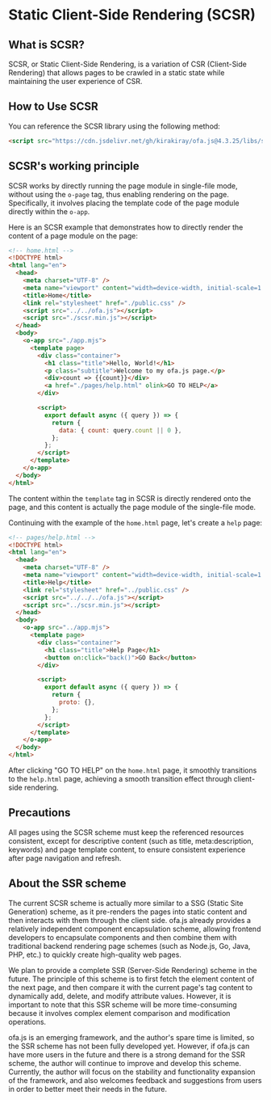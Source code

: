 # Static Client-Side Rendering (SCSR)

## What is SCSR?

SCSR, or Static Client-Side Rendering, is a variation of CSR (Client-Side Rendering) that allows pages to be crawled in a static state while maintaining the user experience of CSR.

## How to Use SCSR

You can reference the SCSR library using the following method:

```html
<script src="https://cdn.jsdelivr.net/gh/kirakiray/ofa.js@4.3.25/libs/scsr/dist/scsr.min.js"></script>
```

## SCSR's working principle

SCSR works by directly running the page module in single-file mode, without using the `o-page` tag, thus enabling rendering on the page. Specifically, it involves placing the template code of the page module directly within the `o-app`.

Here is an SCSR example that demonstrates how to directly render the content of a page module on the page:

```html
<!-- home.html -->
<!DOCTYPE html>
<html lang="en">
  <head>
    <meta charset="UTF-8" />
    <meta name="viewport" content="width=device-width, initial-scale=1.0" />
    <title>Home</title>
    <link rel="stylesheet" href="./public.css" />
    <script src="../../ofa.js"></script>
    <script src="./scsr.min.js"></script>
  </head>
  <body>
    <o-app src="./app.mjs">
      <template page>
        <div class="container">
          <h1 class="title">Hello, World!</h1>
          <p class="subtitle">Welcome to my ofa.js page.</p>
          <div>count => {{count}}</div>
          <a href="./pages/help.html" olink>GO TO HELP</a>
        </div>

        <script>
          export default async ({ query }) => {
            return {
              data: { count: query.count || 0 },
            };
          };
        </script>
      </template>
    </o-app>
  </body>
</html>
```

The content within the `template` tag in SCSR is directly rendered onto the page, and this content is actually the page module of the single-file mode.

Continuing with the example of the `home.html` page, let's create a `help` page:

```html
<!-- pages/help.html -->
<!DOCTYPE html>
<html lang="en">
  <head>
    <meta charset="UTF-8" />
    <meta name="viewport" content="width=device-width, initial-scale=1.0" />
    <title>Help</title>
    <link rel="stylesheet" href="../public.css" />
    <script src="../../../ofa.js"></script>
    <script src="../scsr.min.js"></script>
  </head>
  <body>
    <o-app src="../app.mjs">
      <template page>
        <div class="container">
          <h1 class="title">Help Page</h1>
          <button on:click="back()">GO Back</button>
        </div>

        <script>
          export default async ({ query }) => {
            return {
              proto: {},
            };
          };
        </script>
      </template>
    </o-app>
  </body>
</html>

```

After clicking "GO TO HELP" on the `home.html` page, it smoothly transitions to the `help.html` page, achieving a smooth transition effect through client-side rendering.

## Precautions

All pages using the SCSR scheme must keep the referenced resources consistent, except for descriptive content (such as title, meta:description, keywords) and page template content, to ensure consistent experience after page navigation and refresh.

## About the SSR scheme

The current SCSR scheme is actually more similar to a SSG (Static Site Generation) scheme, as it pre-renders the pages into static content and then interacts with them through the client side. ofa.js already provides a relatively independent component encapsulation scheme, allowing frontend developers to encapsulate components and then combine them with traditional backend rendering page schemes (such as Node.js, Go, Java, PHP, etc.) to quickly create high-quality web pages. 

We plan to provide a complete SSR (Server-Side Rendering) scheme in the future. The principle of this scheme is to first fetch the element content of the next page, and then compare it with the current page's tag content to dynamically add, delete, and modify attribute values. However, it is important to note that this SSR scheme will be more time-consuming because it involves complex element comparison and modification operations.

ofa.js is an emerging framework, and the author's spare time is limited, so the SSR scheme has not been fully developed yet. However, if ofa.js can have more users in the future and there is a strong demand for the SSR scheme, the author will continue to improve and develop this scheme. Currently, the author will focus on the stability and functionality expansion of the framework, and also welcomes feedback and suggestions from users in order to better meet their needs in the future.

